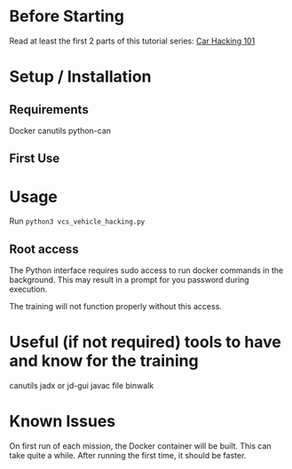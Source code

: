# Before Starting

Read at least the first 2 parts of this tutorial series:
[Car Hacking 101](https://medium.com/@yogeshojha/car-hacking-101-practical-guide-to-exploiting-can-bus-using-instrument-cluster-simulator-part-i-cd88d3eb4a53)

# Setup / Installation

## Requirements
Docker
canutils
python-can

## First Use

# Usage
Run `python3 vcs_vehicle_hacking.py`

## Root access
The Python interface requires sudo access to run docker commands in the background. This may result in a prompt for you password during execution.

The training will not function properly without this access.

# Useful (if not required) tools to have and know for the training
canutils
jadx or jd-gui
javac
file
binwalk

# Known Issues
On first run of each mission, the Docker container will be built. This can take quite a while. After running the first time, it should be faster.
